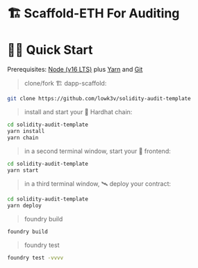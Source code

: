 # 🏗 Scaffold-ETH For Auditing



# 🏄‍♂️ Quick Start

Prerequisites: [Node (v16 LTS)](https://nodejs.org/en/download/) plus [Yarn](https://classic.yarnpkg.com/en/docs/install/) and [Git](https://git-scm.com/downloads)

> clone/fork 🏗 dapp-scaffold:

```bash
git clone https://github.com/lowk3v/solidity-audit-template 
```

> install and start your 👷‍ Hardhat chain:

```bash
cd solidity-audit-template 
yarn install
yarn chain
```

> in a second terminal window, start your 📱 frontend:

```bash
cd solidity-audit-template 
yarn start
```

> in a third terminal window, 🛰 deploy your contract:

```bash
cd solidity-audit-template 
yarn deploy
```

> foundry build

```bash
foundry build
```

> foundry test

```bash
foundry test -vvvv
```
